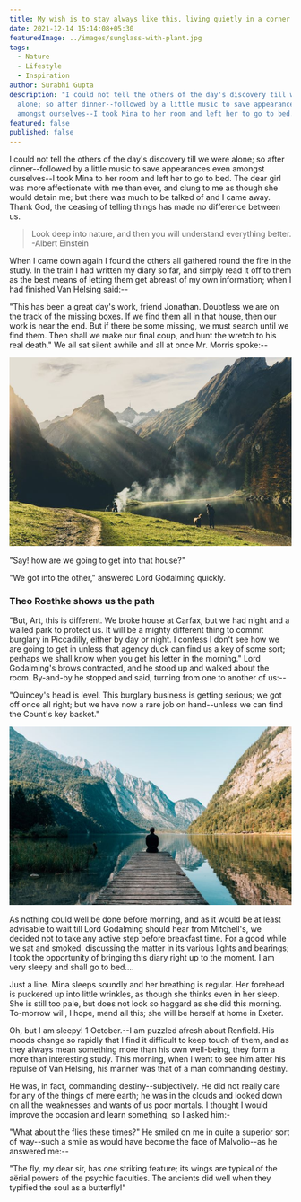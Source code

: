 ```yaml
---
title: My wish is to stay always like this, living quietly in a corner of nature
date: 2021-12-14 15:14:08+05:30
featuredImage: ../images/sunglass-with-plant.jpg
tags:
  - Nature
  - Lifestyle
  - Inspiration
author: Surabhi Gupta
description: "I could not tell the others of the day's discovery till we were
  alone; so after dinner--followed by a little music to save appearances even
  amongst ourselves--I took Mina to her room and left her to go to bed. "
featured: false
published: false
---
```


I could not tell the others of the day's discovery till we were alone; so after dinner--followed by a little music to save appearances even amongst ourselves--I took Mina to her room and left her to go to bed. The dear girl was more affectionate with me than ever, and clung to me as though she would detain me; but there was much to be talked of and I came away. Thank God, the ceasing of telling things has made no difference between us.

> Look deep into nature, and then you will understand everything better. -Albert Einstein

When I came down again I found the others all gathered round the fire in the study. In the train I had written my diary so far, and simply read it off to them as the best means of letting them get abreast of my own information; when I had finished Van Helsing said:--

"This has been a great day's work, friend Jonathan. Doubtless we are on the track of the missing boxes. If we find them all in that house, then our work is near the end. But if there be some missing, we must search until we find them. Then shall we make our final coup, and hunt the wretch to his real death." We all sat silent awhile and all at once Mr. Morris spoke:--

![Photo by Peter Ogilvie / Unsplash](../images/mountain.jpg "Photo by Peter Ogilvie / Unsplash")

"Say! how are we going to get into that house?"

"We got into the other," answered Lord Godalming quickly.

### Theo Roethke shows us the path

"But, Art, this is different. We broke house at Carfax, but we had night and a walled park to protect us. It will be a mighty different thing to commit burglary in Piccadilly, either by day or night. I confess I don't see how we are going to get in unless that agency duck can find us a key of some sort; perhaps we shall know when you get his letter in the morning." Lord Godalming's brows contracted, and he stood up and walked about the room. By-and-by he stopped and said, turning from one to another of us:--

"Quincey's head is level. This burglary business is getting serious; we got off once all right; but we have now a rare job on hand--unless we can find the Count's key basket."

![Photo by Simon Migaj / Unsplash](../images/sitting-infront-lake.jpg "Photo by Simon Migaj / Unsplash")

As nothing could well be done before morning, and as it would be at least advisable to wait till Lord Godalming should hear from Mitchell's, we decided not to take any active step before breakfast time. For a good while we sat and smoked, discussing the matter in its various lights and bearings; I took the opportunity of bringing this diary right up to the moment. I am very sleepy and shall go to bed....

Just a line. Mina sleeps soundly and her breathing is regular. Her forehead is puckered up into little wrinkles, as though she thinks even in her sleep. She is still too pale, but does not look so haggard as she did this morning. To-morrow will, I hope, mend all this; she will be herself at home in Exeter.

Oh, but I am sleepy! 1 October.--I am puzzled afresh about Renfield. His moods change so rapidly that I find it difficult to keep touch of them, and as they always mean something more than his own well-being, they form a more than interesting study. This morning, when I went to see him after his repulse of Van Helsing, his manner was that of a man commanding destiny.

He was, in fact, commanding destiny--subjectively. He did not really care for any of the things of mere earth; he was in the clouds and looked down on all the weaknesses and wants of us poor mortals. I thought I would improve the occasion and learn something, so I asked him:-

"What about the flies these times?" He smiled on me in quite a superior sort of way--such a smile as would have become the face of Malvolio--as he answered me:--

"The fly, my dear sir, has one striking feature; its wings are typical of the aërial powers of the psychic faculties. The ancients did well when they typified the soul as a butterfly!"
